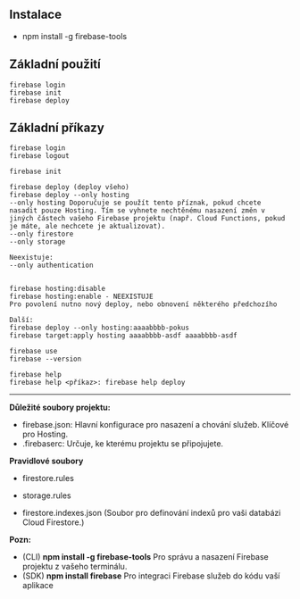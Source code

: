 ## Instalace
- npm install -g firebase-tools

## Základní použití
```
firebase login
firebase init
firebase deploy
```

## Základní příkazy
```
firebase login
firebase logout

firebase init

firebase deploy (deploy všeho)
firebase deploy --only hosting
--only hosting Doporučuje se použít tento příznak, pokud chcete nasadit pouze Hosting. Tím se vyhnete nechtěnému nasazení změn v jiných částech vašeho Firebase projektu (např. Cloud Functions, pokud je máte, ale nechcete je aktualizovat).
--only firestore
--only storage

Neexistuje:
--only authentication


firebase hosting:disable
firebase hosting:enable - NEEXISTUJE
Pro povolení nutno nový deploy, nebo obnovení některého předchozího

Další:
firebase deploy --only hosting:aaaabbbb-pokus
firebase target:apply hosting aaaabbbb-asdf aaaabbbb-asdf

firebase use 
firebase --version

firebase help
firebase help <příkaz>: firebase help deploy
```
--------
**Důležité soubory projektu:**
- firebase.json: Hlavní konfigurace pro nasazení a chování služeb. Klíčové pro Hosting.
- .firebaserc: Určuje, ke kterému projektu se připojujete.

**Pravidlové soubory**
- firestore.rules
- storage.rules

- firestore.indexes.json (Soubor pro definování indexů pro vaši databázi Cloud Firestore.)

**Pozn:**
- (CLI) **npm install -g firebase-tools**	Pro správu a nasazení Firebase projektu z vašeho terminálu.
- (SDK) **npm install firebase**				Pro integraci Firebase služeb do kódu vaší aplikace
